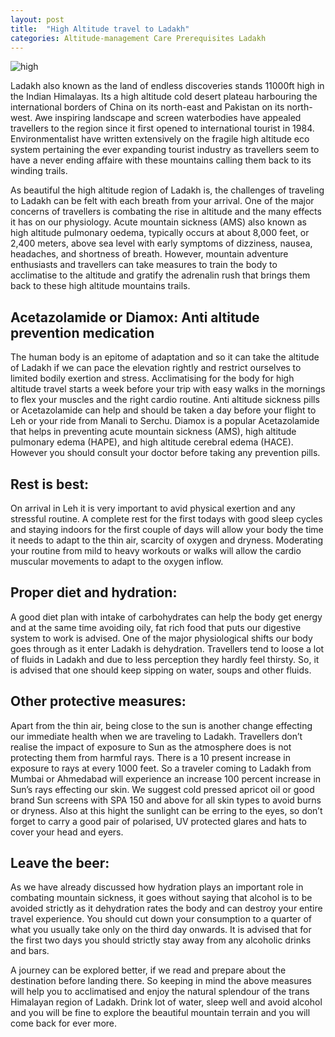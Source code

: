 ```yaml
---
layout: post
title:  "High Altitude travel to Ladakh"
categories: Altitude-management Care Prerequisites Ladakh 
---
```


![high](/images/blog_1.jpg)


Ladakh also known as the land of endless discoveries stands 11000ft high in the Indian Himalayas. Its a high altitude cold desert plateau harbouring the international borders of China on its north-east and Pakistan on its north-west. Awe inspiring landscape and screen waterbodies have appealed travellers to the region since it first opened to international tourist in 1984. Environmentalist have written extensively on the fragile high altitude eco system pertaining the ever expanding tourist industry as travellers seem to have a never ending affaire with these mountains calling them back to its winding trails.  


As beautiful the high altitude region of Ladakh is, the challenges of traveling to Ladakh can be felt with each breath from your arrival. One of the major concerns of travellers is combating the rise in altitude and the many effects it has on our physiology. Acute mountain sickness (AMS) also known as high altitude pulmonary oedema, typically occurs at about 8,000 feet, or 2,400 meters, above sea level with early symptoms of dizziness, nausea, headaches, and shortness of breath. However, mountain adventure enthusiasts and travellers can take measures to train the body to acclimatise to the altitude and gratify the adrenalin rush that brings them back to these high altitude mountains trails. 


## Acetazolamide or Diamox: Anti altitude prevention medication 

The human body is an epitome of adaptation and so it can take the altitude of Ladakh if we can pace the elevation rightly and restrict ourselves to limited bodily exertion and stress. Acclimatising for the body for high altitude travel starts a week before your trip with easy walks in the mornings to flex your muscles and the right cardio routine. Anti altitude sickness pills or Acetazolamide can help and should be taken a day before your flight to Leh or your ride from Manali to Serchu. Diamox is a popular Acetazolamide that helps in preventing acute mountain sickness (AMS), high altitude pulmonary edema (HAPE), and high altitude cerebral edema (HACE). However you should consult your doctor before taking any prevention pills.   


## Rest is best: 

On arrival in Leh it is very important to avid physical exertion and any stressful routine. A complete rest for the first todays with good sleep cycles and staying indoors for the first couple of days will allow your body the time it needs to adapt to the thin air, scarcity of oxygen and dryness. Moderating your routine from mild to heavy workouts or walks will allow the cardio muscular movements to adapt to the oxygen inflow. 


## Proper diet and hydration: 

A good diet plan with intake of carbohydrates can help the body get energy and at the same time avoiding oily, fat rich food that puts our digestive system to work is advised. One of the major physiological shifts our body goes through as it enter Ladakh is dehydration. Travellers tend to loose a lot of fluids in Ladakh and due to less perception they hardly feel thirsty. So, it is advised that one should keep sipping on water, soups and other fluids. 


## Other protective measures: 

Apart from the thin air, being close to the sun is another change effecting our immediate health when we are traveling to Ladakh. Travellers don’t realise the impact of exposure to Sun as the atmosphere does is not protecting them from harmful rays. There is a 10 present increase in exposure to rays at every 1000 feet. So a traveler coming to Ladakh from Mumbai or Ahmedabad will experience an increase 100 percent increase in Sun’s rays effecting our skin. We suggest cold pressed apricot oil or good brand Sun screens with SPA 150 and above for all skin types to avoid burns or dryness. Also at this hight the sunlight can be erring to the eyes, so don’t forget to carry a good pair of polarised, UV protected glares and hats to cover your head and eyers.   


## Leave the beer:

As we have already discussed how hydration plays an important role in combating mountain sickness, it goes without saying that alcohol is to be avoided strictly as it dehydration rates the body and can destroy your entire travel experience. You should cut down your consumption to a quarter of what you usually take only on the third day onwards. It is advised that for the first two days you should strictly stay away from any alcoholic drinks and bars. 



A journey can be explored better, if we read and prepare about the destination before landing there. So keeping in mind the above measures will help you to acclimatised and enjoy the natural splendour of the trans Himalayan region of Ladakh. Drink lot of water, sleep well and avoid alcohol and you will be fine to explore the beautiful mountain terrain and you will come back for ever more.  
